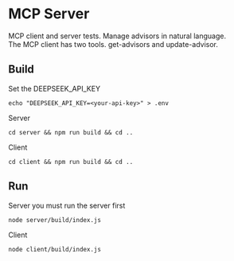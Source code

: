 # MCP Server
MCP client and server tests. Manage advisors in natural language. \
The MCP client has two tools. get-advisors and update-advisor.

## Build
Set the DEEPSEEK_API_KEY
```
echo "DEEPSEEK_API_KEY=<your-api-key>" > .env
```

Server
```
cd server && npm run build && cd ..
```
Client
```
cd client && npm run build && cd ..
```

## Run
Server
you must run the server first
```
node server/build/index.js
```
Client
```
node client/build/index.js
```
